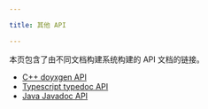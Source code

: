 ```yaml
---

title: 其他 API

---
```


本页包含了由不同文档构建系统构建的 API 文档的链接。
* [C++ doyxgen API](https://tvm.apache.org/docs/reference/api/doxygen/index.html)
* [Typescript typedoc API](https://tvm.apache.org/docs/reference/api/typedoc/index.html)
* [Java Javadoc API](https://tvm.apache.org/docs/reference/api/javadoc/index.html)




